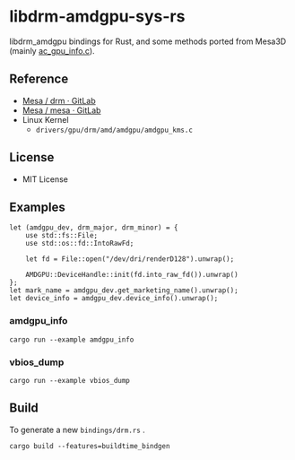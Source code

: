 # libdrm-amdgpu-sys-rs
libdrm_amdgpu bindings for Rust, and some methods ported from Mesa3D (mainly [ac_gpu_info.c](https://gitlab.freedesktop.org/mesa/mesa/blob/main/src/amd/common/ac_gpu_info.c)).  

## Reference
 * [Mesa / drm · GitLab](https://gitlab.freedesktop.org/mesa/drm/)
 * [Mesa / mesa · GitLab](https://gitlab.freedesktop.org/mesa/mesa/)
 * Linux Kernel
    * `drivers/gpu/drm/amd/amdgpu/amdgpu_kms.c`

## License
 * MIT License

## Examples
```
let (amdgpu_dev, drm_major, drm_minor) = {
    use std::fs::File;
    use std::os::fd::IntoRawFd;

    let fd = File::open("/dev/dri/renderD128").unwrap();

    AMDGPU::DeviceHandle::init(fd.into_raw_fd()).unwrap()
};
let mark_name = amdgpu_dev.get_marketing_name().unwrap();
let device_info = amdgpu_dev.device_info().unwrap();
```
### amdgpu_info
```
cargo run --example amdgpu_info
```
### vbios_dump
```
cargo run --example vbios_dump
```
## Build
To generate a new `bindings/drm.rs` .

```
cargo build --features=buildtime_bindgen
```

